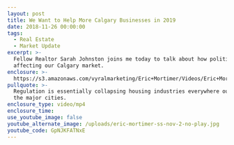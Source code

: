 ```yaml
---
layout: post
title: We Want to Help More Calgary Businesses in 2019
date: 2018-11-26 00:00:00
tags:
  - Real Estate
  - Market Update
excerpt: >-
  Fellow Realtor Sarah Johnston joins me today to talk about how politics are
  affecting our Calgary market.
enclosure: >-
  https://s3.amazonaws.com/vyralmarketing/Eric+Mortimer/Videos/Eric+Mortimer+%2526+Associates+-+Are+Politics+Making+Things+More+Difficult+for+Homebuyers%253F.mp4
pullquote: >-
  Regulation is essentially collapsing housing industries everywhere outside of
  the major cities.
enclosure_type: video/mp4
enclosure_time:
use_youtube_image: false
youtube_alternate_image: /uploads/eric-mortimer-ss-nov-2-no-play.jpg
youtube_code: GpNJKFATNxE
---
```

